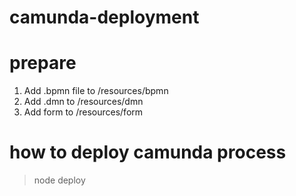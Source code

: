 # camunda-deployment
# prepare
1. Add .bpmn file to /resources/bpmn
2. Add .dmn to /resources/dmn
3. Add form to /resources/form
# how to deploy camunda process

> node deploy